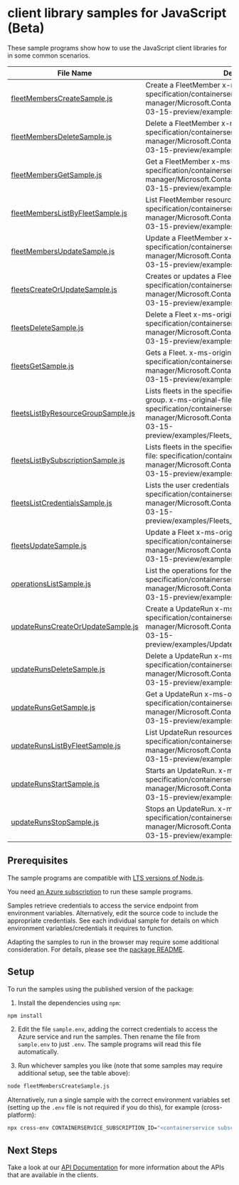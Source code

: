 # client library samples for JavaScript (Beta)

These sample programs show how to use the JavaScript client libraries for in some common scenarios.

| **File Name**                                                         | **Description**                                                                                                                                                                                                                         |
| --------------------------------------------------------------------- | --------------------------------------------------------------------------------------------------------------------------------------------------------------------------------------------------------------------------------------- |
| [fleetMembersCreateSample.js][fleetmemberscreatesample]               | Create a FleetMember x-ms-original-file: specification/containerservice/resource-manager/Microsoft.ContainerService/fleet/preview/2023-03-15-preview/examples/FleetMembers_Create.json                                                  |
| [fleetMembersDeleteSample.js][fleetmembersdeletesample]               | Delete a FleetMember x-ms-original-file: specification/containerservice/resource-manager/Microsoft.ContainerService/fleet/preview/2023-03-15-preview/examples/FleetMembers_Delete.json                                                  |
| [fleetMembersGetSample.js][fleetmembersgetsample]                     | Get a FleetMember x-ms-original-file: specification/containerservice/resource-manager/Microsoft.ContainerService/fleet/preview/2023-03-15-preview/examples/FleetMembers_Get.json                                                        |
| [fleetMembersListByFleetSample.js][fleetmemberslistbyfleetsample]     | List FleetMember resources by Fleet x-ms-original-file: specification/containerservice/resource-manager/Microsoft.ContainerService/fleet/preview/2023-03-15-preview/examples/FleetMembers_ListByFleet.json                              |
| [fleetMembersUpdateSample.js][fleetmembersupdatesample]               | Update a FleetMember x-ms-original-file: specification/containerservice/resource-manager/Microsoft.ContainerService/fleet/preview/2023-03-15-preview/examples/FleetMembers_Update.json                                                  |
| [fleetsCreateOrUpdateSample.js][fleetscreateorupdatesample]           | Creates or updates a Fleet. x-ms-original-file: specification/containerservice/resource-manager/Microsoft.ContainerService/fleet/preview/2023-03-15-preview/examples/Fleets_CreateOrUpdate.json                                         |
| [fleetsDeleteSample.js][fleetsdeletesample]                           | Delete a Fleet x-ms-original-file: specification/containerservice/resource-manager/Microsoft.ContainerService/fleet/preview/2023-03-15-preview/examples/Fleets_Delete.json                                                              |
| [fleetsGetSample.js][fleetsgetsample]                                 | Gets a Fleet. x-ms-original-file: specification/containerservice/resource-manager/Microsoft.ContainerService/fleet/preview/2023-03-15-preview/examples/Fleets_Get.json                                                                  |
| [fleetsListByResourceGroupSample.js][fleetslistbyresourcegroupsample] | Lists fleets in the specified subscription and resource group. x-ms-original-file: specification/containerservice/resource-manager/Microsoft.ContainerService/fleet/preview/2023-03-15-preview/examples/Fleets_ListByResourceGroup.json |
| [fleetsListBySubscriptionSample.js][fleetslistbysubscriptionsample]   | Lists fleets in the specified subscription. x-ms-original-file: specification/containerservice/resource-manager/Microsoft.ContainerService/fleet/preview/2023-03-15-preview/examples/Fleets_ListBySub.json                              |
| [fleetsListCredentialsSample.js][fleetslistcredentialssample]         | Lists the user credentials of a Fleet. x-ms-original-file: specification/containerservice/resource-manager/Microsoft.ContainerService/fleet/preview/2023-03-15-preview/examples/Fleets_ListCredentialsResult.json                       |
| [fleetsUpdateSample.js][fleetsupdatesample]                           | Update a Fleet x-ms-original-file: specification/containerservice/resource-manager/Microsoft.ContainerService/fleet/preview/2023-03-15-preview/examples/Fleets_PatchTags.json                                                           |
| [operationsListSample.js][operationslistsample]                       | List the operations for the provider x-ms-original-file: specification/containerservice/resource-manager/Microsoft.ContainerService/fleet/preview/2023-03-15-preview/examples/Operations_List.json                                      |
| [updateRunsCreateOrUpdateSample.js][updaterunscreateorupdatesample]   | Create a UpdateRun x-ms-original-file: specification/containerservice/resource-manager/Microsoft.ContainerService/fleet/preview/2023-03-15-preview/examples/UpdateRuns_CreateOrUpdate.json                                              |
| [updateRunsDeleteSample.js][updaterunsdeletesample]                   | Delete a UpdateRun x-ms-original-file: specification/containerservice/resource-manager/Microsoft.ContainerService/fleet/preview/2023-03-15-preview/examples/UpdateRuns_Delete.json                                                      |
| [updateRunsGetSample.js][updaterunsgetsample]                         | Get a UpdateRun x-ms-original-file: specification/containerservice/resource-manager/Microsoft.ContainerService/fleet/preview/2023-03-15-preview/examples/UpdateRuns_Get.json                                                            |
| [updateRunsListByFleetSample.js][updaterunslistbyfleetsample]         | List UpdateRun resources by Fleet x-ms-original-file: specification/containerservice/resource-manager/Microsoft.ContainerService/fleet/preview/2023-03-15-preview/examples/UpdateRuns_ListByFleet.json                                  |
| [updateRunsStartSample.js][updaterunsstartsample]                     | Starts an UpdateRun. x-ms-original-file: specification/containerservice/resource-manager/Microsoft.ContainerService/fleet/preview/2023-03-15-preview/examples/UpdateRuns_Start.json                                                     |
| [updateRunsStopSample.js][updaterunsstopsample]                       | Stops an UpdateRun. x-ms-original-file: specification/containerservice/resource-manager/Microsoft.ContainerService/fleet/preview/2023-03-15-preview/examples/UpdateRuns_Stop.json                                                       |

## Prerequisites

The sample programs are compatible with [LTS versions of Node.js](https://github.com/nodejs/release#release-schedule).

You need [an Azure subscription][freesub] to run these sample programs.

Samples retrieve credentials to access the service endpoint from environment variables. Alternatively, edit the source code to include the appropriate credentials. See each individual sample for details on which environment variables/credentials it requires to function.

Adapting the samples to run in the browser may require some additional consideration. For details, please see the [package README][package].

## Setup

To run the samples using the published version of the package:

1. Install the dependencies using `npm`:

```bash
npm install
```

2. Edit the file `sample.env`, adding the correct credentials to access the Azure service and run the samples. Then rename the file from `sample.env` to just `.env`. The sample programs will read this file automatically.

3. Run whichever samples you like (note that some samples may require additional setup, see the table above):

```bash
node fleetMembersCreateSample.js
```

Alternatively, run a single sample with the correct environment variables set (setting up the `.env` file is not required if you do this), for example (cross-platform):

```bash
npx cross-env CONTAINERSERVICE_SUBSCRIPTION_ID="<containerservice subscription id>" CONTAINERSERVICE_RESOURCE_GROUP="<containerservice resource group>" node fleetMembersCreateSample.js
```

## Next Steps

Take a look at our [API Documentation][apiref] for more information about the APIs that are available in the clients.

[fleetmemberscreatesample]: https://github.com/Azure/azure-sdk-for-js/blob/main/sdk/containerservice/arm-containerservicefleet/samples/v1-beta/javascript/fleetMembersCreateSample.js
[fleetmembersdeletesample]: https://github.com/Azure/azure-sdk-for-js/blob/main/sdk/containerservice/arm-containerservicefleet/samples/v1-beta/javascript/fleetMembersDeleteSample.js
[fleetmembersgetsample]: https://github.com/Azure/azure-sdk-for-js/blob/main/sdk/containerservice/arm-containerservicefleet/samples/v1-beta/javascript/fleetMembersGetSample.js
[fleetmemberslistbyfleetsample]: https://github.com/Azure/azure-sdk-for-js/blob/main/sdk/containerservice/arm-containerservicefleet/samples/v1-beta/javascript/fleetMembersListByFleetSample.js
[fleetmembersupdatesample]: https://github.com/Azure/azure-sdk-for-js/blob/main/sdk/containerservice/arm-containerservicefleet/samples/v1-beta/javascript/fleetMembersUpdateSample.js
[fleetscreateorupdatesample]: https://github.com/Azure/azure-sdk-for-js/blob/main/sdk/containerservice/arm-containerservicefleet/samples/v1-beta/javascript/fleetsCreateOrUpdateSample.js
[fleetsdeletesample]: https://github.com/Azure/azure-sdk-for-js/blob/main/sdk/containerservice/arm-containerservicefleet/samples/v1-beta/javascript/fleetsDeleteSample.js
[fleetsgetsample]: https://github.com/Azure/azure-sdk-for-js/blob/main/sdk/containerservice/arm-containerservicefleet/samples/v1-beta/javascript/fleetsGetSample.js
[fleetslistbyresourcegroupsample]: https://github.com/Azure/azure-sdk-for-js/blob/main/sdk/containerservice/arm-containerservicefleet/samples/v1-beta/javascript/fleetsListByResourceGroupSample.js
[fleetslistbysubscriptionsample]: https://github.com/Azure/azure-sdk-for-js/blob/main/sdk/containerservice/arm-containerservicefleet/samples/v1-beta/javascript/fleetsListBySubscriptionSample.js
[fleetslistcredentialssample]: https://github.com/Azure/azure-sdk-for-js/blob/main/sdk/containerservice/arm-containerservicefleet/samples/v1-beta/javascript/fleetsListCredentialsSample.js
[fleetsupdatesample]: https://github.com/Azure/azure-sdk-for-js/blob/main/sdk/containerservice/arm-containerservicefleet/samples/v1-beta/javascript/fleetsUpdateSample.js
[operationslistsample]: https://github.com/Azure/azure-sdk-for-js/blob/main/sdk/containerservice/arm-containerservicefleet/samples/v1-beta/javascript/operationsListSample.js
[updaterunscreateorupdatesample]: https://github.com/Azure/azure-sdk-for-js/blob/main/sdk/containerservice/arm-containerservicefleet/samples/v1-beta/javascript/updateRunsCreateOrUpdateSample.js
[updaterunsdeletesample]: https://github.com/Azure/azure-sdk-for-js/blob/main/sdk/containerservice/arm-containerservicefleet/samples/v1-beta/javascript/updateRunsDeleteSample.js
[updaterunsgetsample]: https://github.com/Azure/azure-sdk-for-js/blob/main/sdk/containerservice/arm-containerservicefleet/samples/v1-beta/javascript/updateRunsGetSample.js
[updaterunslistbyfleetsample]: https://github.com/Azure/azure-sdk-for-js/blob/main/sdk/containerservice/arm-containerservicefleet/samples/v1-beta/javascript/updateRunsListByFleetSample.js
[updaterunsstartsample]: https://github.com/Azure/azure-sdk-for-js/blob/main/sdk/containerservice/arm-containerservicefleet/samples/v1-beta/javascript/updateRunsStartSample.js
[updaterunsstopsample]: https://github.com/Azure/azure-sdk-for-js/blob/main/sdk/containerservice/arm-containerservicefleet/samples/v1-beta/javascript/updateRunsStopSample.js
[apiref]: https://docs.microsoft.com/javascript/api/@azure/arm-containerservicefleet?view=azure-node-preview
[freesub]: https://azure.microsoft.com/free/
[package]: https://github.com/Azure/azure-sdk-for-js/tree/main/sdk/containerservice/arm-containerservicefleet/README.md
